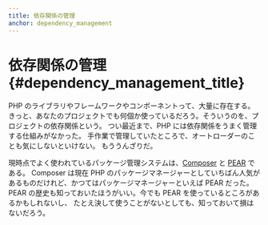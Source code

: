 ```yaml
---
title: 依存関係の管理
anchor: dependency_management
---
```


# 依存関係の管理 {#dependency_management_title}

PHP のライブラリやフレームワークやコンポーネントって、大量に存在する。
きっと、あなたのプロジェクトでも何個か使っているだろう。そういうのを、プロジェクトの依存関係という。
つい最近まで、PHP には依存関係をうまく管理する仕組みがなかった。
手作業で管理していたところで、オートローダーのことも気にしないといけない。
もううんざりだ。

現時点でよく使われているパッケージ管理システムは、[Composer] と [PEAR] である。
Composer は現在 PHP のパッケージマネージャーとしていちばん人気があるものだけれど、かつてはパッケージマネージャーといえば PEAR だった。
PEAR の歴史も知っておいたほうがいい。今でも PEAR を使っているところがあるかもしれないし、
たとえ決して使うことがないとしても、知っておいて損はないだろう。

[Composer]: /#composer_and_packagist
[PEAR]: /#pear
